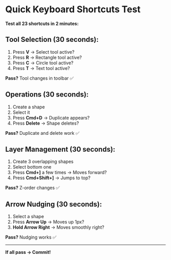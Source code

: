 # Quick Keyboard Shortcuts Test

**Test all 23 shortcuts in 2 minutes:**

## Tool Selection (30 seconds):
1. Press **V** → Select tool active?
2. Press **R** → Rectangle tool active?
3. Press **C** → Circle tool active?
4. Press **T** → Text tool active?

**Pass?** Tool changes in toolbar ✅

## Operations (30 seconds):
1. Create a shape
2. Select it
3. Press **Cmd+D** → Duplicate appears?
4. Press **Delete** → Shape deletes?

**Pass?** Duplicate and delete work ✅

## Layer Management (30 seconds):
1. Create 3 overlapping shapes
2. Select bottom one
3. Press **Cmd+]** a few times → Moves forward?
4. Press **Cmd+Shift+]** → Jumps to top?

**Pass?** Z-order changes ✅

## Arrow Nudging (30 seconds):
1. Select a shape
2. Press **Arrow Up** → Moves up 1px?
3. **Hold Arrow Right** → Moves smoothly right?

**Pass?** Nudging works ✅

---

**If all pass → Commit!**

